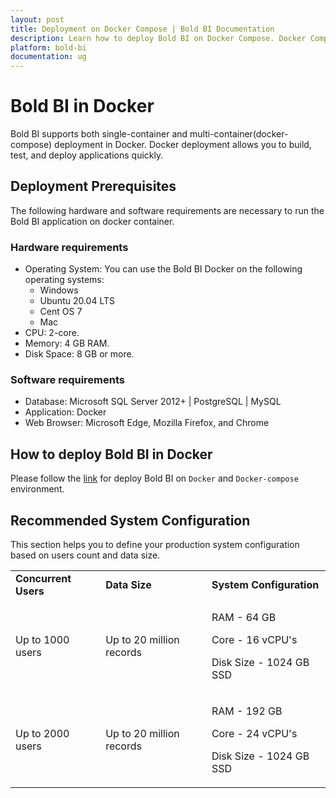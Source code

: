 ```yaml
---
layout: post
title: Deployment on Docker Compose | Bold BI Documentation
description: Learn how to deploy Bold BI on Docker Compose. Docker Compose is a tool for defining and running multi-container Docker applications.
platform: bold-bi
documentation: ug
---
```


# Bold BI in Docker 

Bold BI supports both single-container and multi-container(docker-compose) deployment in Docker. Docker deployment allows you to build, test, and deploy applications quickly.

## Deployment Prerequisites

The following hardware and software requirements are necessary to run the Bold BI application on docker container.

### Hardware requirements

* Operating System: You can use the Bold BI Docker on the following operating systems: 
  * Windows
  * Ubuntu 20.04 LTS
  * Cent OS 7
  * Mac
* CPU: 2-core.
* Memory: 4 GB RAM.
* Disk Space: 8 GB or more.

### Software requirements

* Database: Microsoft SQL Server 2012+ | PostgreSQL | MySQL
* Application: Docker
* Web Browser: Microsoft Edge, Mozilla Firefox, and Chrome

## How to deploy Bold BI in Docker

Please follow the [link](https://github.com/boldbi/boldbi-docker) for deploy Bold BI on `Docker` and `Docker-compose` environment.

## Recommended System Configuration
 
This section helps you to define your production system configuration based on users count and data size.
 
 <table>
 <tr>
 <td>
 <b>Concurrent Users</b>
 </td>
 <td>
 <b>Data Size</b>
 </td>
 <td>
 <b>System  Configuration</b>
 </td>
 </tr>
 <tr>
 <td>
 Up to 1000 users
 </td>
 <td>
 Up to 20 million records
 </td>
 <td>

RAM - 64 GB

Core - 16 vCPU's  

Disk Size - 1024 GB SSD
 </td>
 </tr>  
 <tr>
 <td>
 Up to 2000 users
 </td>
 <td>
 Up to 20 million records
 </td>
 <td>

RAM - 192 GB

Core - 24 vCPU's  

Disk Size - 1024 GB SSD
 </td>
 </tr>  
 
